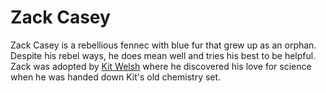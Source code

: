 # Zack Casey

Zack Casey is a rebellious fennec with blue fur that grew up as an orphan. Despite his rebel ways, he does mean well and tries his best to be helpful. Zack was adopted by [Kit Welsh](kit.md) where he discovered his love for science when he was handed down Kit's old chemistry set.
